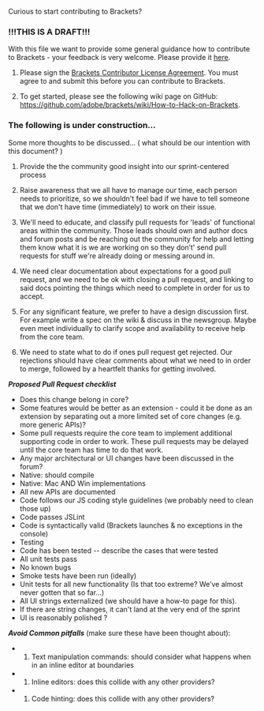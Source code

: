 Curious to start contributing to Brackets?

### !!!THIS IS A DRAFT!!!

With this file we want to provide some general guidance how to contribute to Brackets - your feedback is very welcome. Please provide it [here](https://groups.google.com/forum/?fromgroups=#!topic/brackets-dev/yEsaied7Fq8).

1. Please sign the [Brackets Contributor License Agreement](http://dev.brackets.io/brackets-contributor-license-agreement.html). You must agree to and submit this before you can contribute to Brackets.

1. To get started, please see the following wiki page on GitHub: https://github.com/adobe/brackets/wiki/How-to-Hack-on-Brackets.

### The following is under construction...
Some more thoughts to be discussed... ( what should be our intention with this document? )      

1. Provide the the community good insight into our sprint-centered process

1. Raise awareness that we all have to manage our time, each person needs to prioritize, so we shouldn't feel bad if we have to tell someone that we don't have time (immediately) to work on their issue.

1. We'll need to educate, and classify pull requests for 'leads' of functional areas within the community. Those leads should own and author docs and forum posts and be reaching out the community for help and letting them know what it is we are working on so they don’t' send pull requests for stuff we're already doing or messing around in.

1. We need clear documentation about expectations for a good pull request, and we need to be ok with closing a pull request, and linking to said docs pointing the things which need to complete in order for us to accept.

1. For any significant feature, we prefer to have a design discussion first. For example write a spec on the wiki & discuss in the newsgroup. Maybe even meet individually to clarify scope and availability to receive help from the core team.

1. We need to state what to do if ones pull request get rejected. Our rejections should have clear comments about what we need to in order to merge, followed by a heartfelt thanks for getting involved.

***Proposed Pull Request checklist***

* Does this change belong in core? 
* Some features would be better as an extension - could it be done as an extension by separating out a more limited set of core changes (e.g. more generic APIs)?
* Some pull requests require the core team to implement additional supporting code in order to work. These pull requests may be delayed until the core team has time to do that work.
* Any major architectural or UI changes have been discussed in the forum?
* Native: should compile
* Native: Mac AND Win implementations
* All new APIs are documented
* Code follows our JS coding style guidelines (we probably need to clean those up)
* Code passes JSLint
* Code is syntactically valid (Brackets launches & no exceptions in the console)
* Testing
* Code has been tested -- describe the cases that were tested
* All unit tests pass
* No known bugs
* Smoke tests have been run (ideally)
* Unit tests for all new functionality (Is that too extreme? We’ve almost never gotten that so far…)
* All UI strings externalized (we should have a how-to page for this).
* If there are string changes, it can't land at the very end of the sprint
* UI is reasonably polished ?


***Avoid Common pitfalls*** 
(make sure these have been thought about):
* 1. Text manipulation commands: should consider what happens when in an inline editor at boundaries
* 1. Inline editors: does this collide with any other providers?
* 1. Code hinting: does this collide with any other providers?
